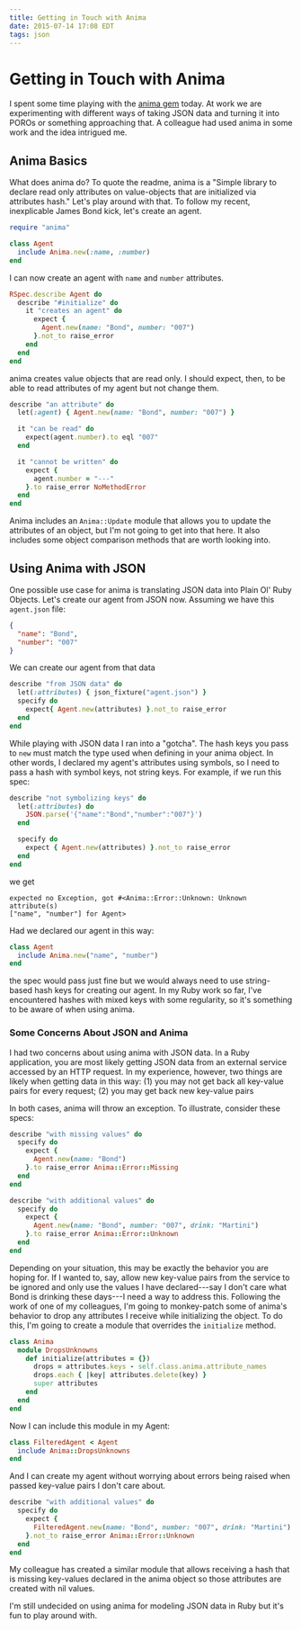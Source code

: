 ```yaml
---
title: Getting in Touch with Anima
date: 2015-07-14 17:08 EDT
tags: json
---
```


# Getting in Touch with Anima


I spent some time playing with the [anima gem](https://github.com/mbj/anima)
today. At work we are experimenting with different ways of taking JSON data and
turning it into POROs or something approaching that. A colleague had used anima
in some work and the idea intrigued me.

## Anima Basics

What does anima do? To quote the readme, anima is a "Simple library to declare
read only attributes on value-objects that are initialized via attributes
hash." Let's play around with that. To follow my recent, inexplicable James
Bond kick, let's create an agent.

```ruby
require "anima"

class Agent
  include Anima.new(:name, :number)
end
```

I can now create an agent with `name` and `number` attributes.

```ruby
RSpec.describe Agent do
  describe "#initialize" do
    it "creates an agent" do
      expect {
        Agent.new(name: "Bond", number: "007")
      }.not_to raise_error
    end
  end
end
```

anima creates value objects that are read only. I should expect, then, to be
able to read attributes of my agent but not change them.

```ruby
describe "an attribute" do
  let(:agent) { Agent.new(name: "Bond", number: "007") }

  it "can be read" do
    expect(agent.number).to eql "007"
  end

  it "cannot be written" do
    expect {
      agent.number = "---"
    }.to raise_error NoMethodError
  end
end
```

Anima includes an `Anima::Update` module that allows you to update the
attributes of an object, but I'm not going to get into that here. It also
includes some object comparison methods that are worth looking into.

## Using Anima with JSON

One possible use case for anima is translating JSON data into Plain Ol' Ruby
Objects. Let's create our agent from JSON now. Assuming we have this
`agent.json` file:

```json
{
  "name": "Bond",
  "number": "007"
}
```

We can create our agent from that data

```ruby
describe "from JSON data" do
  let(:attributes) { json_fixture("agent.json") }
  specify do
    expect{ Agent.new(attributes) }.not_to raise_error
  end
end
```

While playing with JSON data I ran into a "gotcha". The hash keys you pass to
`new` must match the type used when defining in your anima object. In other words,
I declared my agent's attributes using symbols, so I need to pass a hash with
symbol keys, not string keys. For example, if we run this spec:

```ruby
describe "not symbolizing keys" do
  let(:attributes) do
    JSON.parse('{"name":"Bond","number":"007"}')
  end

  specify do
    expect { Agent.new(attributes) }.not_to raise_error
  end
end
```

we get

```plain
expected no Exception, got #<Anima::Error::Unknown: Unknown attribute(s)
["name", "number"] for Agent>
```

Had we declared our agent in this way:

```ruby
class Agent
  include Anima.new("name", "number")
end
```

the spec would pass just fine but we would always need to use
string-based hash keys for creating our agent. In my Ruby work so far, I've
encountered hashes with mixed keys with some regularity, so it's something to
be aware of when using anima.

### Some Concerns About JSON and Anima

I had two concerns about using anima with JSON data. In a Ruby application,
you are most likely getting JSON data from an external service accessed by an
HTTP request. In my experience, however, two things are likely when getting
data in this way: (1) you may not get back all key-value pairs for every
request; (2) you may get back new key-value pairs

In both cases, anima will throw an exception. To illustrate, consider these
specs:

```ruby
describe "with missing values" do
  specify do
    expect {
      Agent.new(name: "Bond")
    }.to raise_error Anima::Error::Missing
  end
end

describe "with additional values" do
  specify do
    expect {
      Agent.new(name: "Bond", number: "007", drink: "Martini")
    }.to raise_error Anima::Error::Unknown
  end
end
```

Depending on your situation, this may be exactly the behavior you are hoping
for. If I wanted to, say, allow new key-value pairs from the service to be
ignored and only use the values I have declared---say I don't care what
Bond is drinking these days---I need a way to address this. Following the work
of one of my colleagues, I'm going to monkey-patch some of anima's behavior to
drop any attributes I receive while initializing the object. To do this, I'm
going to create a module that overrides the `initialize` method.

```ruby
class Anima
  module DropsUnknowns
    def initialize(attributes = {})
      drops = attributes.keys - self.class.anima.attribute_names
      drops.each { |key| attributes.delete(key) }
      super attributes
    end
  end
end
```

Now I can include this module in my Agent:

```ruby
class FilteredAgent < Agent
  include Anima::DropsUnknowns
end
```

And I can create my agent without worrying about errors being raised when passed
key-value pairs I don't care about.

```ruby
describe "with additional values" do
  specify do
    expect {
      FilteredAgent.new(name: "Bond", number: "007", drink: "Martini")
    }.not_to raise_error Anima::Error::Unknown
  end
end
```

My colleague has created a similar module that allows receiving a hash that is
missing key-values declared in the anima object so those attributes are
created with nil values.

I'm still undecided on using anima for modeling JSON data in Ruby but it's fun
to play around with.


